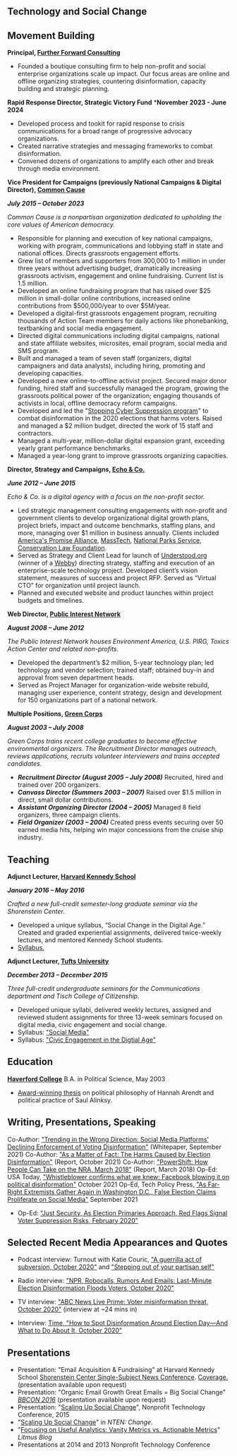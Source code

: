 ##  Technology and Social Change

##  Movement Building

**Principal, [Further Forward Consulting](https://furtherfwd.com/)**
- Founded a boutique consulting firm to help non-profit and social enterprise organizations scale up impact. Our focus areas are online and offline organizing strategies, countering disinformation, capacity building and strategic planning.

**Rapid Response Director, Strategic Victory Fund**
***November 2023 - June 2024**
- Developed process and tookit for rapid response to crisis communications for a broad range of progressive advocacy organizations.
- Created narrative strategies and messaging frameworks to combat disinformation.
- Convened dozens of organizations to amplify each other and break through media environment.

**Vice President for Campaigns (previously National Campaigns & Digital Director), [Common Cause](http://www.commoncause.org)**

***July 2015 – October 2023***

*Common Cause is a nonpartisan organization dedicated to upholding the core values of American democracy.*

- Responsible for planning and execution of key national campaigns, working with program, communications and lobbying staff in state and national offices. Directs grassroots engagement efforts.
- Grew list of members and supporters from 300,000 to 1 million in under three years without advertising budget, dramatically increasing grassroots activism, engagement and online fundraising. Current list is 1.5 million.
- Developed an online fundraising program that has raised over $25 million in small-dollar online contributions, increased online contributions from $500,000/year to over $5M/year.
- Developed a digital-first grassroots engagement program, recruiting thousands of Action Team members for daily actions like phonebanking, textbanking and social media engagement.
- Directed digital communications including digital campaigns, national and state affiliate websites, microsites, email program, social media and SMS program.
- Built and managed a team of seven staff (organizers, digital campaigners and data analysts), including hiring, promoting and developing capacities.
- Developed a new online-to-offline activist project. Secured major donor funding, hired staff and successfully managed the program, growing the grassroots political power of the organization; engaging thousands of activists in local, offline democracy reform campaigns.
- Developed and led the "[Stopping Cyber Suppression program](https://www.commoncause.org/our-work/voting-and-elections/election-protection/stopping-cyber-suppression-and-voting-disinformation/)" to combat disinformation in the 2020 elections that harms voters. Raised and managed a $2 million budget, directed the work of 15 staff and contractors.
- Managed a multi-year, million-dollar digital expansion grant, exceeding yearly grant performance benchmarks.
- Managed a year-long grant to improve grassroots organizing capacities.


**Director, Strategy and Campaigns, [Echo & Co.](http://echo.co)**

***June 2012 – June 2015*** 

*Echo & Co. is a digital agency with a focus on the non-profit sector.*  

- Led strategic management consulting engagements with non-profit and government clients to develop organizational digital growth plans, project briefs, impact and outcome benchmarks, staffing plans, and more, managing over $1 million in business annually. Clients included [America's Promise Alliance](https://www.americaspromise.org/), [MassTech](http://masstech.org/), [National Parks Service](https://www.nps.gov/index.htm), [Conservation Law Foundation](https://www.clf.org/).  
- Served as Strategy and Client Lead for launch of [Understood.org](https://www.understood.org/en) (winner of a [Webby](https://www.webbyawards.com/winners/2017/websites/general-website/familyparenting/understoodorg/)) directing strategy, staffing and execution of an enterprise-scale technology project. Developed client’s vision statement, measures of success and project RFP. Served as “Virtual CTO” for organization until project launch. 
- Planned and executed website and product launches within project budgets and timelines.
  

**Web Director, [Public Interest Network](http://publicinterestgrfx.org/)**

***August 2008 – June 2012***  

*The Public Interest Network houses Environment America, U.S. PIRG, Toxics Action Center and related non-profits.*  

- Developed the department’s $2 million, 5-year technology plan; led technology and vendor selection; trained staff; obtained buy-in and approval from seven department heads.
- Served as Project Manager for organization-wide website rebuild, managing user experience, content strategy, design and development for 150 organizations part of a national network.
 
**Multiple Positions, [Green Corps](http://www.greencorps.org)**

***August 2003 – July 2008*** 

*Green Corps trains recent college graduates to become effective environmental organizers. The Recruitment Director manages outreach, reviews applications, recruits volunteer interviewers and trains accepted candidates.*  

- ***Recruitment Director (August 2005 – July 2008)*** Recruited, hired and trained over 200 organizers. 
- ***Canvass Director (Summers 2003 – 2007)*** Raised over $1.5 million in direct, small dollar contributions. 
- ***Assistant Organizing Director (2004 – 2005)*** Managed 8 field organizers, three campaign clients.  
- ***Field Organizer (2003 – 2004)*** Created press events securing over 50 earned media hits, helping win major concessions from the cruise ship industry.

##  Teaching

**Adjunct Lecturer, [Harvard Kennedy School](http://www.hks.harvard.edu)**

***January 2016 – May 2016*** 

*Crafted a new full-credit semester-long graduate seminar via the Shorenstein Center.* 

- Developed a unique syllabus, “Social Change in the Digital Age.” Created and graded experiential assignments, delivered twice-weekly lectures, and mentored Kennedy School students. 
- [Syllabus.](https://sites.hks.harvard.edu/syllabus/DPI-658.pdf "DPI 658 Social Change in the Digital Age")

**Adjunct Lecturer, [Tufts University](http://www.tufts.edu)**

***December 2013 – December 2015*** 

*Three full-credit undergraduate seminars for the Communications department and Tisch College of Citizenship.* 

- Developed unique syllabi, delivered weekly lectures, assigned and reviewed student assignments for three 13-week seminars focused on digital media, civic engagement and social change.
- Syllabus: ["Social Media"](https://medium.com/exp50-social-media/exp50-social-media-syllabus-5583b6efff)
- Syllabus: ["Civic Engagement in the Digtial Age"](http://excollege.tufts.edu/sites/all/themes/asbase/assets/documents/syllabi_14fall/EXP-0050.pdf)


##  Education

**[Haverford College](https://www.haverford.edu/)** B.A. in Political Science, May 2003

- [Award-winning thesis](https://scholarship.tricolib.brynmawr.edu/bitstream/handle/10066/732/2003LittlewoodJ.pdf) on political philosophy of Hannah Arendt and political practice of Saul Alinksy.

## Writing, Presentations, Speaking

Co-Author: ["Trending in the Wrong Direction: Social Media Platforms’ Declining Enforcement of Voting Disinformation"](https://www.commoncause.org/wp-content/uploads/2021/09/Disinfo_WhitePaperv3.pdf) (Whitepaper, September 2021)
Co-Author: ["As a Matter of Fact: The Harms Caused by Election Disinformation"](https://www.commoncause.org/wp-content/uploads/2021/10/CC_AsaMatterofFact_FINAL_10.27.21.pdf) (Report, October 2021)
Co-Author: ["PowerShift: How People Can Take on the NRA, March 2018"](https://takingonthenra.org/) (Report, March 2018) 
Op-Ed: USA Today, ["Whistleblower confirms what we knew: Facebook blowing it on political disinformation"](https://www.usatoday.com/story/opinion/2021/10/08/facebook-twitter-political-disinformation/6026677001/) October 2021
Op-Ed, Tech Policy Press, ["As Far-Right Extremists Gather Again in Washington D.C., False Election Claims Proliferate on Social Media"](https://techpolicy.press/as-far-right-extremists-gather-again-in-washington-d-c-false-election-claims-proliferate-on-social-media/) September 2021
- Op-Ed: ["Just Security, As Election Primaries Approach, Red Flags Signal Voter Suppression Risks, February 2020"](https://www.justsecurity.org/68514/as-election-primaries-approach-red-flags-signal-voter-suppression-risks/)

## Selected Recent Media Appearances and Quotes

- Podcast interview: Turnout with Katie Couric, ["A guerrilla act of subversion, October 2020"](https://podcasts.apple.com/us/podcast/episode-3-a-guerrilla-act-of-subversion/id1532057693?i=1000494815601) and ["Stepping out of your partisan self"](https://podcasts.apple.com/us/podcast/episode-7-stepping-out-of-your-partisan-self/id1532057693?i=1000498276928)

- Radio interview: ["NPR, Robocalls, Rumors And Emails: Last-Minute Election Disinformation Floods Voters, October 2020"](https://www.npr.org/2020/10/24/927300432/robocalls-rumors-and-emails-last-minute-election-disinformation-floods-voters)

- TV interview: ["ABC News Live Prime: Voter misinformation threat, October 2020"](https://youtu.be/exxsaEeIQ-4?t=1306) (interview at ~24 mins in)

- Interview: [Time, "How to Spot Disinformation Around Election Day—And What to Do About It, October 2020"](https://time.com/5905903/election-misinformation/)

## Presentations

- Presentation: "Email Acquisition & Fundraising" at Harvard Kennedy School [Shorenstein Center Single-Subject News Conference](https://shorensteincenter.org/single-subject-news-sites-engagement/). [Coverage.](http://www.niemanlab.org/2017/12/looking-beyond-news-for-inspiration/) (presentation available upon request)
- Presentation: "Organic Email Growth Great Emails = Big Social Change" _[BBCON 2016](https://community.blackbaud.com/blogs/71/2845)_ (presentation available upon request)
- Presentation: "[Scaling Up Social Change](https://15ntc.sched.com/event/1z3n/scaling-up-social-change-is-the-netroots-model-for-you-15ntcscalechange)", Nonprofit Technology Conference, 2015
- "[Scaling Up Social Change](https://issuu.com/ntenorg/docs/change_mar2014_issu_44bb7d933ccc74)" in _NTEN: Change_.
- "[Focusing on Useful Analytics: Vanity Metrics vs. Actionable Metrics](https://litmus.com/blog/focusing-on-useful-analytics-vanity-metrics-vs-actionable-metrics)" _Litmus Blog_
- Presentations at 2014 and 2013 Nonprofit Technology Conference
